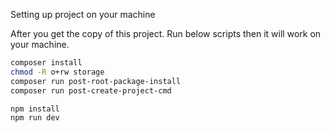 Setting up project on your machine

After you get the copy of this project. Run below scripts then it will work on your machine.
```bash
composer install
chmod -R o+rw storage
composer run post-root-package-install
composer run post-create-project-cmd

npm install
npm run dev
```